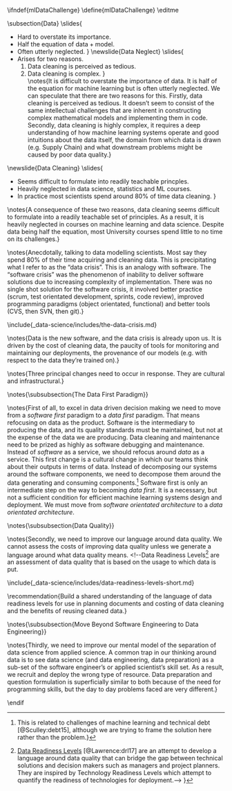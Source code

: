 \ifndef{mlDataChallenge}
\define{mlDataChallenge}
\editme

\subsection{Data}
\slides{
* Hard to overstate its importance.
* Half the equation of $\text{data} + \text{model}$.
* Often utterly neglected.
}
\newslide{Data Neglect}
\slides{
* Arises for two reasons.
    1. Data cleaning is perceived as tedious. 
	2. Data cleaning is complex.
}	
\notes{It is difficult to overstate the importance of data. It is half of the
equation for machine learning but is often utterly neglected. We can
speculate that there are two reasons for this. Firstly, data cleaning is
perceived as tedious. It doesn’t seem to consist of the same
intellectual challenges that are inherent in constructing complex
mathematical models and implementing them in code. Secondly, data
cleaning is highly complex, it requires a deep understanding of how
machine learning systems operate and good intuitions about the data
itself, the domain from which data is drawn (e.g. Supply Chain) and what
downstream problems might be caused by poor data quality.}

\newslide{Data Cleaning}
\slides{
* Seems difficult to formulate into readily teachable princples.
* Heavily neglected in data science, statistics and ML courses.
* In practice most scientists spend around 80% of time data cleaning.
}

\notes{A consequence of these two reasons, data cleaning seems difficult to
formulate into a readily teachable set of principles. As a result, it is
heavily neglected in courses on machine learning and data science.
Despite data being half the equation, most University courses spend
little to no time on its challenges.}

\notes{Anecdotally, talking to data modelling scientists. Most say they spend
80% of their time acquiring and cleaning data. This is precipitating
what I refer to as the “data crisis”. This is an analogy with software.
The “software crisis” was the phenomenon of inability to deliver
software solutions due to increasing complexity of implementation. There
was no single shot solution for the software crisis, it involved better
practice (scrum, test orientated development, sprints, code review),
improved programming paradigms (object orientated, functional) and
better tools (CVS, then SVN, then git).}


\include{_data-science/includes/the-data-crisis.md}

\notes{Data is the new software, and the data crisis is already upon us. It is
driven by the cost of cleaning data, the paucity of tools for monitoring
and maintaining our deployments, the provenance of our models (e.g. with
respect to the data they’re trained on).}


\notes{Three principal changes need to occur in response. They are cultural and
infrastructural.}

\notes{\subsubsection{The Data First Paradigm}}

\notes{First of all, to excel in data driven decision making we need to move
from a *software first* paradigm to a *data first* paradigm. That means
refocusing on data as the product. Software is the intermediary to
producing the data, and its quality standards must be maintained, but
not at the expense of the data we are producing. Data cleaning and
maintenance need to be prized as highly as software debugging and
maintenance. Instead of *software* as a service, we should refocus
around *data* as a service. This first change is a cultural change in
which our teams think about their outputs in terms of data. Instead of
decomposing our systems around the software components, we need to
decompose them around the data generating and consuming components.[^technical-debt]
Software first is only an intermediate step on the way to becoming
*data first*. It is a necessary, but not a sufficient condition for
efficient machine learning systems design and deployment. We must move
from *software orientated architecture* to a *data orientated
architecture*.

[^technical-debt]: This is related to challenges of machine learning and technical debt [@Sculley:debt15], although we are trying to frame the solution here rather than the problem.}

\notes{\subsubsection{Data Quality}}

\notes{Secondly, we need to improve our language around data quality. We cannot
assess the costs of improving data quality unless we generate a language
around what data quality means. <!--Data Readiness Levels[^data-readiness-levels] are an assessment of data quality that is based on the usage to which data is
put.

[^data-readiness-levels]: [Data Readiness Levels](http://inverseprobability.com/2017/01/12/data-readiness-levels) [@Lawrence:drl17] are an attempt to develop a language around data quality that can bridge the gap between technical solutions and decision makers such as managers and project planners. They are inspired by Technology Readiness Levels which attempt to quantify the readiness of technologies for deployment.-->
}


\include{_data-science/includes/data-readiness-levels-short.md}

\recommendation{Build a shared understanding of the language of data readiness levels for use in planning documents and costing of data cleaning and the benefits of reusing cleaned data.}

\notes{\subsubsection{Move Beyond Software Engineering to Data Engineering}}

\notes{Thirdly, we need to improve our mental model of the separation of data science from applied science. A common trap in our thinking around data is to see data science (and data engineering, data preparation) as a sub-set of the software engineer’s or applied scientist’s skill set. As a result, we recruit and deploy the wrong type of resource. Data preparation and question formulation is superficially similar to both because of the need for programming skills, but the day to day problems faced are very different.}

\endif
